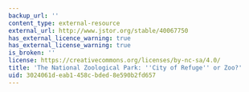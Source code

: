 ```yaml
---
backup_url: ''
content_type: external-resource
external_url: http://www.jstor.org/stable/40067750
has_external_licence_warning: true
has_external_license_warning: true
is_broken: ''
license: https://creativecommons.org/licenses/by-nc-sa/4.0/
title: 'The National Zoological Park: ''City of Refuge'' or Zoo?'
uid: 3024061d-eab1-458c-bded-8e590b2fd657
---
```

